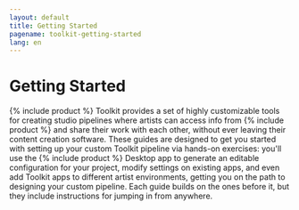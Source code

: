 ```yaml
---
layout: default
title: Getting Started
pagename: toolkit-getting-started
lang: en
---
```


# Getting Started

{% include product %} Toolkit provides a set of highly customizable tools for creating studio pipelines where artists can access info from {% include product %} and share their work with each other, without ever leaving their content creation software. These guides are designed to get you started with setting up your custom Toolkit pipeline via hands-on exercises: you'll use the {% include product %} Desktop app to generate an editable configuration for your project, modify settings on existing apps, and even add Toolkit apps to different artist environments, getting you on the path to designing your custom pipeline. Each guide builds on the ones before it, but they include instructions for jumping in from anywhere.
